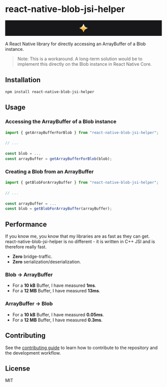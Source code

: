 # react-native-blob-jsi-helper

[![Try Showtime!](./img/github-banner.png)](http://showtime.io)

A React Native library for directly accessing an ArrayBuffer of a Blob instance.

> Note: This is a workaround. A long-term solution would be to implement this directly on the Blob instance in React Native Core.

## Installation

```sh
npm install react-native-blob-jsi-helper
```

## Usage

### Accessing the ArrayBuffer of a Blob instance

```js
import { getArrayBufferForBlob } from "react-native-blob-jsi-helper";

// ...

const blob = ...
const arrayBuffer = getArrayBufferForBlob(blob);
```

### Creating a Blob from an ArrayBuffer

```js
import { getBlobForArrayBuffer } from "react-native-blob-jsi-helper";

// ...

const arrayBuffer = ...
const blob = getBlobForArrayBuffer(arrayBuffer);
```

## Performance

If you know me, you know that my libraries are as fast as they can get. react-native-blob-jsi-helper is no different - it is written in C++ JSI and is therefore really fast.

* **Zero** bridge-traffic.
* **Zero** serialization/deserialization.

### Blob -> ArrayBuffer

* For a **10 kB** Buffer, I have measured **1ms**.
* For a **12 MB** Buffer, I have measured **13ms**.

### ArrayBuffer -> Blob

* For a **10 kB** Buffer, I have measured **0.05ms**.
* For a **12 MB** Buffer, I have measured **0.3ms**.

## Contributing

See the [contributing guide](CONTRIBUTING.md) to learn how to contribute to the repository and the development workflow.

## License

MIT
